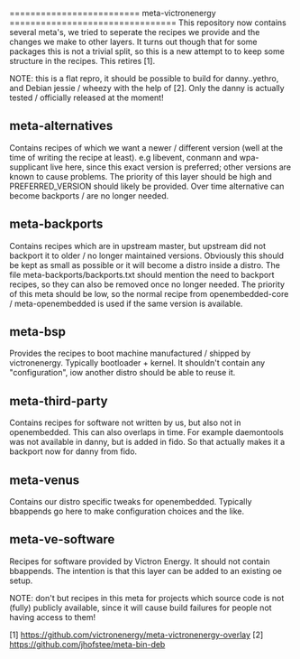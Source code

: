 ========================= meta-victronenergy ================================
This repository now contains several meta's, we tried to seperate the recipes
we provide and the changes we make to other layers. It turns out though that
for some packages this is not a trivial split, so this is a new attempt to
to keep some structure in the recipes. This retires [1].

NOTE: this is a flat repro, it should be possible to build for danny..yethro,
and Debian jessie / wheezy with the help of [2]. Only the danny is actually
tested / officially released at the moment!

meta-alternatives
-----------------
Contains recipes of which we want a newer / different version (well at the time
of writing the recipe at least). e.g libevent, conmann and wpa-supplicant live
here, since this exact version is preferred; other versions are known to cause
problems. The priority of this layer should be high and PREFERRED_VERSION should
likely be provided. Over time alternative can become backports / are no longer
needed.

meta-backports
--------------
Contains recipes which are in upstream master, but upstream did not backport
it to older / no longer maintained versions. Obviously this should be kept as
small as possible or it will become a distro inside a distro. The file
meta-backports/backports.txt should mention the need to backport recipes, so
they can also be removed once no longer needed. The priority of this meta should
be low, so the normal recipe from openembedded-core / meta-openembedded is used
if the same version is available.

meta-bsp
--------
Provides the recipes to boot machine manufactured / shipped by victronenergy.
Typically bootloader + kernel. It shouldn't contain any "configuration", iow
another distro should be able to reuse it.

meta-third-party
----------------
Contains recipes for software not written by us, but also not in openembedded.
This can also overlaps in time. For example daemontools was not available in
danny, but is added in fido. So that actually makes it a backport now for danny
from fido.

meta-venus
----------
Contains our distro specific tweaks for openembedded. Typically bbappends go
here to make configuration choices and the like.

meta-ve-software
--------------------
Recipes for software provided by Victron Energy. It should not contain bbappends.
The intention is that this layer can be added to an existing oe setup.

NOTE: don't but recipes in this meta for projects which source code is not
(fully) publicly available, since it will cause build failures for people not
having access to them!

[1] https://github.com/victronenergy/meta-victronenergy-overlay
[2] https://github.com/jhofstee/meta-bin-deb
